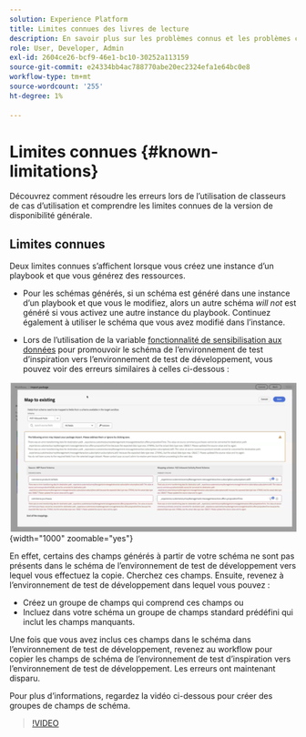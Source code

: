 ```yaml
---
solution: Experience Platform
title: Limites connues des livres de lecture
description: En savoir plus sur les problèmes connus et les problèmes courants liés aux playbooks et comment les résoudre
role: User, Developer, Admin
exl-id: 2604ce26-bcf9-46e1-bc10-30252a113159
source-git-commit: e24334bb4ac788770abe20ec2324efa1e64bc0e8
workflow-type: tm+mt
source-wordcount: '255'
ht-degree: 1%

---
```



# Limites connues {#known-limitations}

Découvrez comment résoudre les erreurs lors de l’utilisation de classeurs de cas d’utilisation et comprendre les limites connues de la version de disponibilité générale.

## Limites connues

Deux limites connues s’affichent lorsque vous créez une instance d’un playbook et que vous générez des ressources.

* Pour les schémas générés, si un schéma est généré dans une instance d’un playbook et que vous le modifiez, alors un autre schéma *will not* est généré si vous activez une autre instance du playbook. Continuez également à utiliser le schéma que vous avez modifié dans l’instance.

* Lors de l’utilisation de la variable [fonctionnalité de sensibilisation aux données](/help/use-case-playbooks/playbooks/data-awareness.md) pour promouvoir le schéma de l’environnement de test d’inspiration vers l’environnement de test de développement, vous pouvez voir des erreurs similaires à celles ci-dessous :

![Erreurs affichées dans le workflow de mappage de schéma.](/help/use-case-playbooks/assets/playbooks/troubleshooting/schema-errors.png){width="1000" zoomable="yes"}

En effet, certains des champs générés à partir de votre schéma ne sont pas présents dans le schéma de l’environnement de test de développement vers lequel vous effectuez la copie. Cherchez ces champs. Ensuite, revenez à l’environnement de test de développement dans lequel vous pouvez :

* Créez un groupe de champs qui comprend ces champs ou
* Incluez dans votre schéma un groupe de champs standard prédéfini qui inclut les champs manquants.

Une fois que vous avez inclus ces champs dans le schéma dans l’environnement de test de développement, revenez au workflow pour copier les champs de schéma de l’environnement de test d’inspiration vers l’environnement de test de développement. Les erreurs ont maintenant disparu.

Pour plus d’informations, regardez la vidéo ci-dessous pour créer des groupes de champs de schéma.

>[!VIDEO](https://video.tv.adobe.com/v/27013/?learn=on)
